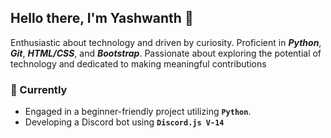 ## Hello there, I'm Yashwanth 👋

Enthusiastic about technology and driven by curiosity. Proficient in ***Python***, ***Git***, ***HTML/CSS***, and ***Bootstrap***. Passionate about exploring the potential of technology and dedicated to making meaningful contributions

### 🌱 Currently

- Engaged in a beginner-friendly project utilizing **`Python`**.
- Developing a Discord bot using **`Discord.js V-14`**
